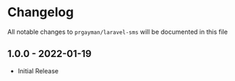 # Changelog

All notable changes to `prgayman/laravel-sms` will be documented in this file

## 1.0.0 - 2022-01-19

- Initial Release